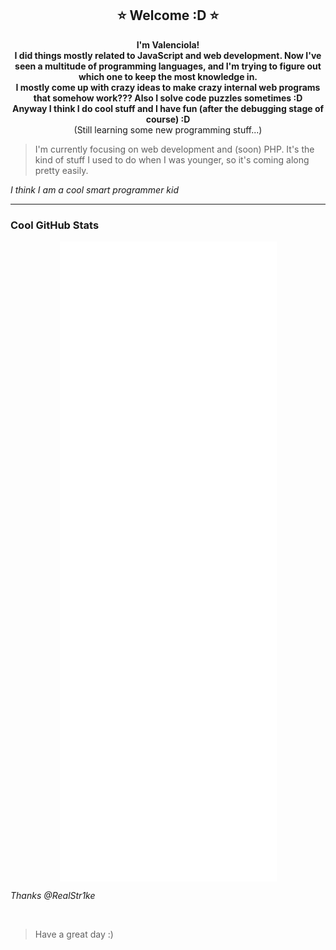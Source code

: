 <!---
Valenciola/Valenciola is a ✨ special ✨ repository because its `README.md` (this file) appears on your GitHub profile.
You can click the Preview link to take a look at your changes.
--->

<h2 align="center">⭐  Welcome :D  ⭐</h2>

<p align="center"><strong>
    I'm Valenciola!
    <br>
    I did things mostly related to JavaScript and web development. Now I've seen a multitude of programming languages, and I'm trying to figure out which one to keep the most knowledge in. 
    <br>
    I mostly come up with crazy ideas to make crazy internal web programs that somehow work??? Also I solve code puzzles sometimes :D
    <br>
    Anyway I think I do cool stuff and I have fun (after the debugging stage of course) :D
    <br>
</strong>
    (Still learning some new programming stuff...)
</p>

> I'm currently focusing on web development and (soon) PHP. It's the kind of stuff I used to do when I was younger, so it's coming along pretty easily.

*I think I am a cool smart programmer kid*

<hr>

### Cool GitHub Stats
<p align="center">
    <a href="https://metrics.lecoq.io/about/Valenciola">
        <img align="center" src="https://github.com/Valenciola/Valenciola/blob/main/assets/main.svg" />
    </a>
</p>
<!-- [![trophy](https://github-profile-trophy.vercel.app/?username=Valenciola&theme=flat&margin-w=10&row=1&no-frame=true&no-bg=true&title=Organizations,Stars,Followers,Commit,PullRequest,Repositories)](https://github.com/ryo-ma/github-profile-trophy) -->
<!-- ![Valenciola's GitHub stats](https://github-readme-stats.vercel.app/api?username=Valenciola&show_icons=true&theme=tokyonight&hide_border=true) -->

_Thanks @RealStr1ke_

<br>


> Have a great day :)

<br>
